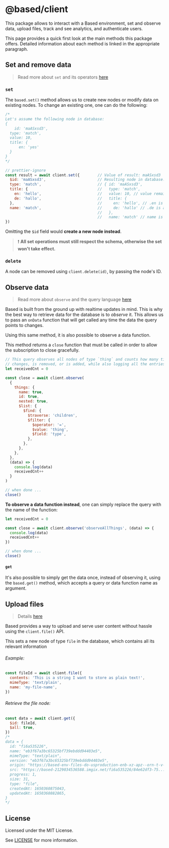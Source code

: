 # @based/client

This package allows to interact with a Based environment, set and observe data, upload files, track and see analytics, and authenticate users.

This page provides a quick first look at the main methods this package offers. Detailed information about each method is linked in the appropriate paragraph.

## Set and remove data

> Read more about `set` and its operators [here](docs/set.md)

### `set`

The `based.set()` method allows us to create new nodes or modify data on existing nodes. To change an existing one, one can do the following:

```js
/*
Let's assume the following node in database:
{
    id: 'maASxsd3',
  type: 'match',
  value: 10,
  title: {
      en: 'yes'
  }
}
*/

// prettier-ignore
const result = await client.set({        // Value of result: maASxsd3
  $id: 'maASxsd3',                       // Resulting node in database:
  type: 'match',                         // { id: 'maASxsd3',
  title: {                               //   type: 'match',
    en: 'hello',                         //   value: 10, // value remains
    de: 'hallo',                         //   title: {
  },                                     //     en: 'hello', // .en is overwritten
  name: 'match',                         //     de: 'hallo' // .de is added
                                         //   },
                                         //   name: 'match' // name is added
})
```

Omitting the `$id` field would **create a new node instead**.

> :exclamation: **All set operations must still respect the schema, otherwise the set won't take effect.**

### `delete`

A node can be removed using `client.delete(id)`, by passing the node's ID.

## Observe data

> Read more about `observe` and the query language [here](docs/get.md)

Based is built from the ground up with realtime updates in mind. This is why the best way to retrieve data for the database is to _observe_ it. This allows us to pass an `onData` function that will get called any time the data the query points to changes.

Using this same method, it is also possible to observe a data function.

This method returns a `close` function that must be called in order to allow the subscription to close gracefully.

```js
// This query observes all nodes of type `thing` and counts how many times any of them
// changes, is removed, or is added, while also logging all the entries every time.
let receivedCnt = 0

const close = await client.observe(
  {
    things: {
      name: true,
      id: true,
      nested: true,
      $list: {
        $find: {
          $traverse: 'children',
          $filter: {
            $operator: '=',
            $value: 'thing',
            $field: 'type',
          },
        },
      },
    },
  },
  (data) => {
    console.log(data)
    receivedCnt++
  }
)

// when done ...
close()
```

**To observe a data function instead**, one can simply replace the query with the name of the function:

```js
let receivedCnt = 0

const close = await client.observe('observeAllThings', (data) => {
  console.log(data)
  receivedCnt++
})

// when done ...
close()
```

#### `get`

It's also possible to simply get the data once, instead of observing it, using the `based.get()` method, which accepts a query or data function name as argument.

## Upload files

> Details [here](docs/files.md)

Based provides a way to upload and serve user content without hassle using the `client.file()` API.

This sets a new node of type `file` in the database, which contains all its relevant information

###### Example:

```js
const fileId = await client.file({
  contents: 'This is a string I want to store as plain text!',
  mimeType: 'text/plain',
  name: 'my-file-name',
})
```

###### Retrieve the file node:

```js
const data = await client.get({
  $id: fileId,
  $all: true,
})
/*
data = {
  id: "fi6a535226",
  name: "eb3f67a3bc65325bf739ebddd94403e5",
  mimeType: "text/plain",
  version: "eb3f67a3bc65325bf739ebddd94403e5",
  origin: "https://based-env-files-do-usproduction-enb-xz-apz--orn-t-v-...98446afcb87d",
  src: "https://based-2129034536588.imgix.net/fi6a535226/84e62df3-75...98446afcb87d",
  progress: 1,
  size: 31,
  type: "file",
  createdAt: 1650360875043,
  updatedAt: 1650360882865,
}
*/
```

## License

Licensed under the MIT License.

See [LICENSE](./LICENSE) for more information.
